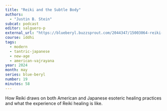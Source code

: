```yaml
---
title: "Reiki and the Subtle Body"
authors:
  - "Justin B. Stein"
subcat: podcast
editor: salguero-p
external_url: "https://blueberyl.buzzsprout.com/2044347/15003064-reiki-and-the-subtle-body-with-justin-b-stein"
course: iddhi
tags:
  - modern
  - tantric-japanese
  - new-age
  - american-vajrayana
year: 2024
month: may
series: blue-beryl
number: 19
minutes: 58
---
```


How Reiki draws on both American and Japanese esoteric healing practices and what the experience of Reiki healing is like.

